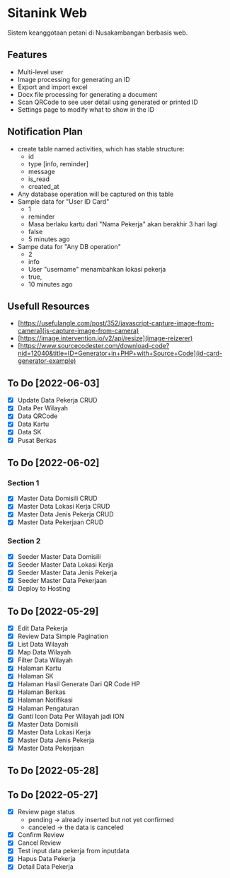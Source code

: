 # Sitanink Web

Sistem keanggotaan petani di Nusakambangan berbasis web.

## Features

- Multi-level user
- Image processing for generating an ID
- Export and import excel
- Docx file processing for generating a document
- Scan QRCode to see user detail using generated or printed ID
- Settings page to modify what to show in the ID

## Notification Plan

- create table named activities, which has stable structure:
  - id
  - type [info, reminder]
  - message
  - is_read
  - created_at
- Any database operation will be captured on this table
- Sample data for "User ID Card"
  - 1
  - reminder
  - Masa berlaku kartu dari "Nama Pekerja" akan berakhir 3 hari lagi
  - false
  - 5 minutes ago
- Sampe data for "Any DB operation"
  - 2
  - info
  - User "username" menambahkan lokasi pekerja
  - true,
  - 10 minutes ago

## Usefull Resources

- [https://usefulangle.com/post/352/javascript-capture-image-from-camera](js-capture-image-from-camera)
- [https://image.intervention.io/v2/api/resize](image-reizerer)
- [https://www.sourcecodester.com/download-code?nid=12040&title=ID+Generator+in+PHP+with+Source+Code](id-card-generator-example)

## To Do [2022-06-03]

- [x] Update Data Pekerja CRUD
- [x] Data Per Wilayah
- [x] Data QRCode
- [x] Data Kartu
- [x] Data SK
- [x] Pusat Berkas

## To Do [2022-06-02]

### Section 1

- [x] Master Data Domisili CRUD
- [x] Master Data Lokasi Kerja CRUD
- [x] Master Data Jenis Pekerja CRUD
- [x] Master Data Pekerjaan CRUD

### Section 2

- [x] Seeder Master Data Domisili
- [x] Seeder Master Data Lokasi Kerja
- [x] Seeder Master Data Jenis Pekerja
- [x] Seeder Master Data Pekerjaan
- [x] Deploy to Hosting

## To Do [2022-05-29]

- [x] Edit Data Pekerja
- [x] Review Data Simple Pagination
- [x] List Data Wilayah
- [x] Map Data Wilayah
- [x] Filter Data Wilayah
- [x] Halaman Kartu
- [x] Halaman SK
- [x] Halaman Hasil Generate Dari QR Code HP
- [x] Halaman Berkas
- [x] Halaman Notifikasi
- [x] Halaman Pengaturan
- [x] Ganti Icon Data Per Wilayah jadi ION
- [x] Master Data Domisili
- [x] Master Data Lokasi Kerja
- [x] Master Data Jenis Pekerja
- [x] Master Data Pekerjaan

## To Do [2022-05-28]

## To Do [2022-05-27]

- [x] Review page status
  - pending -> already inserted but not yet confirmed
  - canceled -> the data is canceled
- [x] Confirm Review
- [x] Cancel Review
- [x] Test input data pekerja from inputdata
- [x] Hapus Data Pekerja
- [x] Detail Data Pekerja
